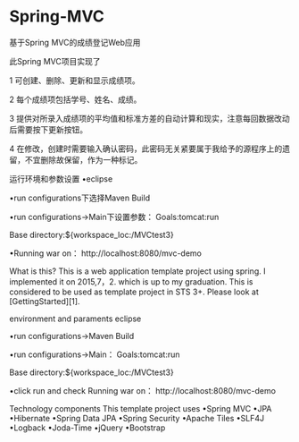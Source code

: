 # Spring-MVC
基于Spring MVC的成绩登记Web应用


此Spring MVC项目实现了

1 可创建、删除、更新和显示成绩项。

2 每个成绩项包括学号、姓名、成绩。

3 提供对所录入成绩项的平均值和标准方差的自动计算和现实，注意每回数据改动后需要按下更新按钮。

4 在修改，创建时需要输入确认密码，此密码无关紧要属于我给予的源程序上的遗留，不宜删除故保留，作为一种标记。



运行环境和参数设置
•eclipse 


•run configurations下选择Maven Build


•run configurations->Main下设置参数：
  Goals:tomcat:run

  Base directory:${workspace_loc:/MVCtest3}



•Running war on： http://localhost:8080/mvc-demo




What is this?
This is a web application template project using spring. I implemented it on 2015,7，2. which is up to my graduation. This is considered to be used as template project in STS 3+. Please look at [GettingStarted][1].



environment and paraments
eclipse 

•run configurations->Maven Build


•run configurations->Main：
  Goals:tomcat:run

  Base directory:${workspace_loc:/MVCtest3}



•click run and check Running war on： http://localhost:8080/mvc-demo




Technology components
This template project uses
•Spring MVC
•JPA
•Hibernate
•Spring Data JPA
•Spring Security
•Apache Tiles
•SLF4J
•Logback
•Joda-Time
•jQuery
•Bootstrap
